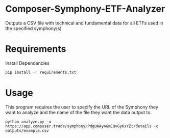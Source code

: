 # Composer-Symphony-ETF-Analyzer
Outputs a CSV file with technical and fundamental data for all ETFs used in the specified symphony(s)

# Requirements

Install Dependencies </br>
```bash
pip install -r requirements.txt
```


# Usage
This program requires the user to specify the URL of the Symphony they want to analyze and the name of the file they want the data output to. </br>
```
python analyze.py -u https://app.composer.trade/symphony/PdgUAAy4GmEQvGyKsYZt/details -o outputs/example.csv

```


